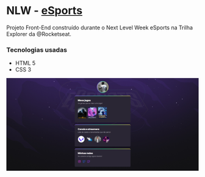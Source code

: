 # NLW - [eSports](https://edelsonbs.github.io/nlw-esports/)

Projeto Front-End construído durante o Next Level Week eSports na Trilha Explorer da @Rocketseat.

### Tecnologias usadas
- HTML 5
- CSS 3



![alt text](image-2.png)